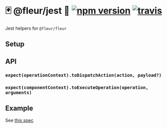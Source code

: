# 🃏 @fleur/jest 🌼 [![npm version](https://badge.fury.io/js/%40fleur%2Fjest.svg)](https://www.npmjs.com/package/@fleur/jest) [![travis](https://travis-ci.org/fleur-js/fleur.svg?branch=master)](https://travis-ci.org/fleur-js/fleur)

Jest helpers for `@fleur/fleur`

## Setup

## API

### `expect(operationContext).toDispatchAction(action, payload?)`
### `expect(componentContext).toExecuteOperation(operation, arguments)`


## Example

See [this spec](https://github.com/fleur-js/fleur/blob/master/packages/jest/src/index.spec.tsx)
